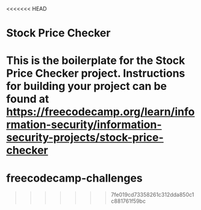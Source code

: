 <<<<<<< HEAD
# Stock Price Checker

This is the boilerplate for the Stock Price Checker project. Instructions for building your project can be found at https://freecodecamp.org/learn/information-security/information-security-projects/stock-price-checker
=======
# freecodecamp-challenges
>>>>>>> 7fe019cd73358261c312dda850c1c881761f59bc
